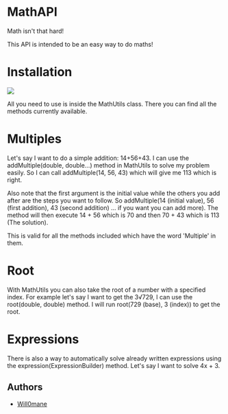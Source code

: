 # MathAPI
Math isn't that hard!


This API is intended to be an easy way
to do maths!

# Installation
[![](https://jitpack.io/v/Will0mane/MathAPI.svg)](https://jitpack.io/#Will0mane/MathAPI)


All you need to use is inside the MathUtils class.
There you can find all the methods currently available.

# Multiples

Let's say I want to do a simple addition: 14+56+43.
I can use the addMultiple(double, double...) method in MathUtils
to solve my problem easily.
So I can call addMultiple(14, 56, 43) which will give me 113 which is
right.

Also note that the first argument is the initial value while the
others you add after are the steps you want to follow.
So addMultiple(14 (initial value), 56 (first addition), 43 (second addition) ... if you want you can add more).
The method will then execute 14 + 56 which is 70 and then 70 + 43 which is 113 (The solution).

This is valid for all the methods included which have the word 'Multiple' in them.

# Root

With MathUtils you can also take the root of a number with a specified index.
For example let's say I want to get the 3√729, I can use the root(double, double) method.
I will run root(729 (base), 3 (index)) to get the root.

# Expressions 

There is also a way to automatically solve already written expressions 
using the expression(ExpressionBuilder) method.
Let's say I want to solve 4x + 3.

## Authors

- [Will0mane](https://www.github.com/Will0mane)

